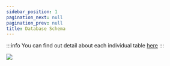 ```yaml
---
sidebar_position: 1
pagination_next: null
pagination_prev: null
title: Database Schema
---
```


:::info
You can find out detail about each individual table [here](../tables/)
:::

![](/img/sequel-formula-db-diag.png)
